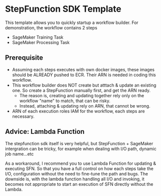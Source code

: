 # StepFunction SDK Template

This template allows you to quickly startup a workflow builder.
For demonstration, the workflow contains 2 steps
- SageMaker Training Task
- SageMaker Processing Task


## Prerequisite

- Assuming each steps executes with own docker images, these images should be ALREADY pushed to ECR. Their ARN is needed in coding this workflow.
- This workflow builder does NOT create but atttach & update an existing one. So create a StepFunction manually first, and get the ARN ready.
  - The reason is, creating and updating together rely only on the workflow "name" to match, that can be risky.
  - Instead, attaching & updating rely on ARN, that cannot be wrong.
- ARN of each execution roles IAM for the workflow, each steps are necessary.


## Advice: Lambda Function

The stepfunction sdk itself is very helpful, but StepFunction + SageMaker intergration can be tricky, for example when dealing with I/O path, dynamic job name...etc

As a workaround, I recommend you to use Lambda Function for updating & executing SFN.
So that you have a full control on how each steps take the I/O, configuration without the need to fine-tune the path and bugs.
The downside is, with the lambda function handling all I/O and invoking, it becomes not appropriate to start an execution of SFN directly without the Lambda.
